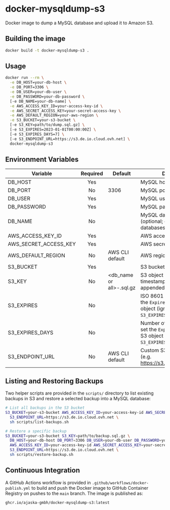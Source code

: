 # docker-mysqldump-s3

Docker image to dump a MySQL database and upload it to Amazon S3.

## Building the image

```sh
docker build -t docker-mysqldump-s3 .
```

## Usage

```sh
docker run --rm \
  -e DB_HOST=your-db-host \
  -e DB_PORT=3306 \
  -e DB_USER=your-db-user \
  -e DB_PASSWORD=your-db-password \
  [-e DB_NAME=your-db-name] \
  -e AWS_ACCESS_KEY_ID=your-access-key-id \
  -e AWS_SECRET_ACCESS_KEY=your-secret-access-key \
  -e AWS_DEFAULT_REGION=your-aws-region \
  -e S3_BUCKET=your-s3-bucket \
  [-e S3_KEY=path/to/dump.sql.gz] \
  [-e S3_EXPIRES=2023-01-01T00:00:00Z] \
  [-e S3_EXPIRES_DAYS=7] \
  [-e S3_ENDPOINT_URL=https://s3.de.io.cloud.ovh.net] \
  docker-mysqldump-s3
```

## Environment Variables

| Variable              | Required | Default                          | Description                                            |
|-----------------------|:--------:|----------------------------------|--------------------------------------------------------|
| DB_HOST               | Yes      |                                  | MySQL host                                             |
| DB_PORT               | No       | 3306                             | MySQL port                                             |
| DB_USER               | Yes      |                                  | MySQL user                                             |
| DB_PASSWORD           | Yes      |                                  | MySQL password                                         |
| DB_NAME               | No       |                                  | MySQL database name (optional; dumps all databases if not set) |
| AWS_ACCESS_KEY_ID     | Yes      |                                  | AWS access key ID                                      |
| AWS_SECRET_ACCESS_KEY | Yes      |                                  | AWS secret access key                                  |
| AWS_DEFAULT_REGION    | No       | AWS CLI default                  | AWS region                                             |
| S3_BUCKET             | Yes      |                                  | S3 bucket name                                         |
| S3_KEY                | No       | <db_name or all>-<timestamp>.sql.gz | S3 object key (path). A timestamp will always be appended to the key. |
| S3_EXPIRES            | No       |                                  | ISO 8601 timestamp to set the `Expires` header on the S3 object (ignored if `S3_EXPIRES_DAYS` is set) |
| S3_EXPIRES_DAYS       | No       |                                  | Number of days from now to set the `Expires` header on the S3 object (overrides `S3_EXPIRES`) |
| S3_ENDPOINT_URL       | No       | AWS CLI default                  | Custom S3 endpoint URL (e.g. https://s3.de.io.cloud.ovh.net) |

## Listing and Restoring Backups

Two helper scripts are provided in the `scripts/` directory to list existing backups in S3 and restore a selected backup into a MySQL database:

```sh
# List all backups in the S3 bucket
S3_BUCKET=your-s3-bucket AWS_ACCESS_KEY_ID=your-access-key-id AWS_SECRET_ACCESS_KEY=your-secret-access-key AWS_DEFAULT_REGION=your-aws-region \
  S3_ENDPOINT_URL=https://s3.de.io.cloud.ovh.net \
  sh scripts/list-backups.sh

# Restore a specific backup
S3_BUCKET=your-s3-bucket S3_KEY=path/to/backup.sql.gz \
  DB_HOST=your-db-host DB_PORT=3306 DB_USER=your-db-user DB_PASSWORD=your-db-password DB_NAME=your-db-name \
  AWS_ACCESS_KEY_ID=your-access-key-id AWS_SECRET_ACCESS_KEY=your-secret-access-key AWS_DEFAULT_REGION=your-aws-region \
  S3_ENDPOINT_URL=https://s3.de.io.cloud.ovh.net \
  sh scripts/restore-backup.sh
```

## Continuous Integration

A GitHub Actions workflow is provided in `.github/workflows/docker-publish.yml` to build and push the Docker image to GitHub Container Registry on pushes to the `main` branch. The image is published as:

```txt
ghcr.io/ajaska-gmbh/docker-mysqldump-s3:latest
```
